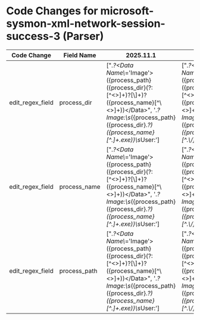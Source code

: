 # Code Changes for microsoft-sysmon-xml-network-session-success-3 (Parser)

| Code Change | Field Name | 2025.11.1 | 2025.12.1 |
|-------------|------------|-----------|------------|
| edit_regex_field | process_dir | ["<EventData>.*?<Data Name\\*='Image'>({process_path}({process_dir}(?:[^<>]+)?[\\]+)?({process_name}[^\\<>]+))<\/Data>", '<EventData>.*?Image:\s*({process_path}({process_dir}.*?)({process_name}[^.]+\.exe))\s*User:'] | ["<EventData>.*?<Data Name\\*='Image'>({process_path}({process_dir}(?:[^<>]+)?[\\]+)?({process_name}[^\\<>]+))<\/Data>", '<EventData>.*?Image:\s*({process_path}({process_dir}.*?)({process_name}[^.\\\/]+\.exe))\s*User:'] |
| edit_regex_field | process_name | ["<EventData>.*?<Data Name\\*='Image'>({process_path}({process_dir}(?:[^<>]+)?[\\]+)?({process_name}[^\\<>]+))<\/Data>", '<EventData>.*?Image:\s*({process_path}({process_dir}.*?)({process_name}[^.]+\.exe))\s*User:'] | ["<EventData>.*?<Data Name\\*='Image'>({process_path}({process_dir}(?:[^<>]+)?[\\]+)?({process_name}[^\\<>]+))<\/Data>", '<EventData>.*?Image:\s*({process_path}({process_dir}.*?)({process_name}[^.\\\/]+\.exe))\s*User:'] |
| edit_regex_field | process_path | ["<EventData>.*?<Data Name\\*='Image'>({process_path}({process_dir}(?:[^<>]+)?[\\]+)?({process_name}[^\\<>]+))<\/Data>", '<EventData>.*?Image:\s*({process_path}({process_dir}.*?)({process_name}[^.]+\.exe))\s*User:'] | ["<EventData>.*?<Data Name\\*='Image'>({process_path}({process_dir}(?:[^<>]+)?[\\]+)?({process_name}[^\\<>]+))<\/Data>", '<EventData>.*?Image:\s*({process_path}({process_dir}.*?)({process_name}[^.\\\/]+\.exe))\s*User:'] |